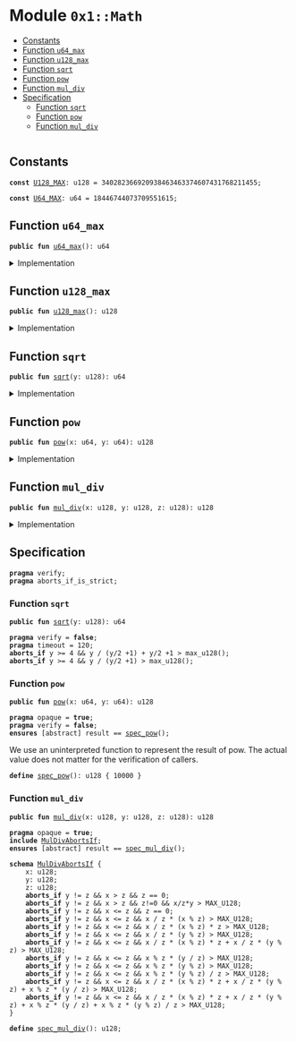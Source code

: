 
<a name="0x1_Math"></a>

# Module `0x1::Math`



-  [Constants](#@Constants_0)
-  [Function `u64_max`](#0x1_Math_u64_max)
-  [Function `u128_max`](#0x1_Math_u128_max)
-  [Function `sqrt`](#0x1_Math_sqrt)
-  [Function `pow`](#0x1_Math_pow)
-  [Function `mul_div`](#0x1_Math_mul_div)
-  [Specification](#@Specification_1)
    -  [Function `sqrt`](#@Specification_1_sqrt)
    -  [Function `pow`](#@Specification_1_pow)
    -  [Function `mul_div`](#@Specification_1_mul_div)


<pre><code></code></pre>



<a name="@Constants_0"></a>

## Constants


<a name="0x1_Math_U128_MAX"></a>



<pre><code><b>const</b> <a href="Math.md#0x1_Math_U128_MAX">U128_MAX</a>: u128 = 340282366920938463463374607431768211455;
</code></pre>



<a name="0x1_Math_U64_MAX"></a>



<pre><code><b>const</b> <a href="Math.md#0x1_Math_U64_MAX">U64_MAX</a>: u64 = 18446744073709551615;
</code></pre>



<a name="0x1_Math_u64_max"></a>

## Function `u64_max`



<pre><code><b>public</b> <b>fun</b> <a href="Math.md#0x1_Math_u64_max">u64_max</a>(): u64
</code></pre>



<details>
<summary>Implementation</summary>


<pre><code><b>public</b> <b>fun</b> <a href="Math.md#0x1_Math_u64_max">u64_max</a>(): u64 {
    <a href="Math.md#0x1_Math_U64_MAX">U64_MAX</a>
}
</code></pre>



</details>

<a name="0x1_Math_u128_max"></a>

## Function `u128_max`



<pre><code><b>public</b> <b>fun</b> <a href="Math.md#0x1_Math_u128_max">u128_max</a>(): u128
</code></pre>



<details>
<summary>Implementation</summary>


<pre><code><b>public</b> <b>fun</b> <a href="Math.md#0x1_Math_u128_max">u128_max</a>(): u128 {
    <a href="Math.md#0x1_Math_U128_MAX">U128_MAX</a>
}
</code></pre>



</details>

<a name="0x1_Math_sqrt"></a>

## Function `sqrt`



<pre><code><b>public</b> <b>fun</b> <a href="Math.md#0x1_Math_sqrt">sqrt</a>(y: u128): u64
</code></pre>



<details>
<summary>Implementation</summary>


<pre><code><b>public</b> <b>fun</b> <a href="Math.md#0x1_Math_sqrt">sqrt</a>(y: u128): u64 {
    <b>if</b> (y &lt; 4) {
        <b>if</b> (y == 0) {
            0u64
        } <b>else</b> {
            1u64
        }
    } <b>else</b> {
        <b>let</b> z = y;
        <b>let</b> x = y / 2 + 1;
        <b>while</b> (x &lt; z) {
            z = x;
            x = (y / x + x) / 2;
        };
        (z <b>as</b> u64)
    }
}
</code></pre>



</details>

<a name="0x1_Math_pow"></a>

## Function `pow`



<pre><code><b>public</b> <b>fun</b> <a href="Math.md#0x1_Math_pow">pow</a>(x: u64, y: u64): u128
</code></pre>



<details>
<summary>Implementation</summary>


<pre><code><b>public</b> <b>fun</b> <a href="Math.md#0x1_Math_pow">pow</a>(x: u64, y: u64): u128 {
    <b>let</b> result = 1u128;
    <b>let</b> z = y;
    <b>let</b> u = (x <b>as</b> u128);
    <b>while</b> (z &gt; 0) {
        <b>if</b> (z % 2 == 1) {
            result = (u * result <b>as</b> u128);
        };
        u = (u * u <b>as</b> u128);
        z = z / 2;
    };
    result
}
</code></pre>



</details>

<a name="0x1_Math_mul_div"></a>

## Function `mul_div`



<pre><code><b>public</b> <b>fun</b> <a href="Math.md#0x1_Math_mul_div">mul_div</a>(x: u128, y: u128, z: u128): u128
</code></pre>



<details>
<summary>Implementation</summary>


<pre><code><b>public</b> <b>fun</b> <a href="Math.md#0x1_Math_mul_div">mul_div</a>(x: u128, y: u128, z: u128): u128 {
    <b>if</b> ( y  == z ) {
        <b>return</b> x
    };
    <b>if</b> ( x &gt; z) {
        <b>return</b> x/z*y
    };
    <b>let</b> a = x / z;
    <b>let</b> b = x % z;
    //x = a * z + b;
    <b>let</b> c = y / z;
    <b>let</b> d = y % z;
    //y = c * z + d;
    a * b * z + a * d + b * c + b * d / z
}
</code></pre>



</details>

<a name="@Specification_1"></a>

## Specification



<pre><code><b>pragma</b> verify;
<b>pragma</b> aborts_if_is_strict;
</code></pre>



<a name="@Specification_1_sqrt"></a>

### Function `sqrt`


<pre><code><b>public</b> <b>fun</b> <a href="Math.md#0x1_Math_sqrt">sqrt</a>(y: u128): u64
</code></pre>




<pre><code><b>pragma</b> verify = <b>false</b>;
<b>pragma</b> timeout = 120;
<b>aborts_if</b> y &gt;= 4 && y / (y/2 +1) + y/2 +1 &gt; max_u128();
<b>aborts_if</b> y &gt;= 4 && y / (y/2 +1) &gt; max_u128();
</code></pre>



<a name="@Specification_1_pow"></a>

### Function `pow`


<pre><code><b>public</b> <b>fun</b> <a href="Math.md#0x1_Math_pow">pow</a>(x: u64, y: u64): u128
</code></pre>




<pre><code><b>pragma</b> opaque = <b>true</b>;
<b>pragma</b> verify = <b>false</b>;
<b>ensures</b> [abstract] result == <a href="Math.md#0x1_Math_spec_pow">spec_pow</a>();
</code></pre>


We use an uninterpreted function to represent the result of pow. The actual value
does not matter for the verification of callers.


<a name="0x1_Math_spec_pow"></a>


<pre><code><b>define</b> <a href="Math.md#0x1_Math_spec_pow">spec_pow</a>(): u128 { 10000 }
</code></pre>



<a name="@Specification_1_mul_div"></a>

### Function `mul_div`


<pre><code><b>public</b> <b>fun</b> <a href="Math.md#0x1_Math_mul_div">mul_div</a>(x: u128, y: u128, z: u128): u128
</code></pre>




<pre><code><b>pragma</b> opaque = <b>true</b>;
<b>include</b> <a href="Math.md#0x1_Math_MulDivAbortsIf">MulDivAbortsIf</a>;
<b>ensures</b> [abstract] result == <a href="Math.md#0x1_Math_spec_mul_div">spec_mul_div</a>();
</code></pre>




<a name="0x1_Math_MulDivAbortsIf"></a>


<pre><code><b>schema</b> <a href="Math.md#0x1_Math_MulDivAbortsIf">MulDivAbortsIf</a> {
    x: u128;
    y: u128;
    z: u128;
    <b>aborts_if</b> y != z && x &gt; z && z == 0;
    <b>aborts_if</b> y != z && x &gt; z && z!=0 && x/z*y &gt; MAX_U128;
    <b>aborts_if</b> y != z && x &lt;= z && z == 0;
    <b>aborts_if</b> y != z && x &lt;= z && x / z * (x % z) &gt; MAX_U128;
    <b>aborts_if</b> y != z && x &lt;= z && x / z * (x % z) * z &gt; MAX_U128;
    <b>aborts_if</b> y != z && x &lt;= z && x / z * (y % z) &gt; MAX_U128;
    <b>aborts_if</b> y != z && x &lt;= z && x / z * (x % z) * z + x / z * (y % z) &gt; MAX_U128;
    <b>aborts_if</b> y != z && x &lt;= z && x % z * (y / z) &gt; MAX_U128;
    <b>aborts_if</b> y != z && x &lt;= z && x % z * (y % z) &gt; MAX_U128;
    <b>aborts_if</b> y != z && x &lt;= z && x % z * (y % z) / z &gt; MAX_U128;
    <b>aborts_if</b> y != z && x &lt;= z && x / z * (x % z) * z + x / z * (y % z) + x % z * (y / z) &gt; MAX_U128;
    <b>aborts_if</b> y != z && x &lt;= z && x / z * (x % z) * z + x / z * (y % z) + x % z * (y / z) + x % z * (y % z) / z &gt; MAX_U128;
}
</code></pre>




<a name="0x1_Math_spec_mul_div"></a>


<pre><code><b>define</b> <a href="Math.md#0x1_Math_spec_mul_div">spec_mul_div</a>(): u128;
</code></pre>
